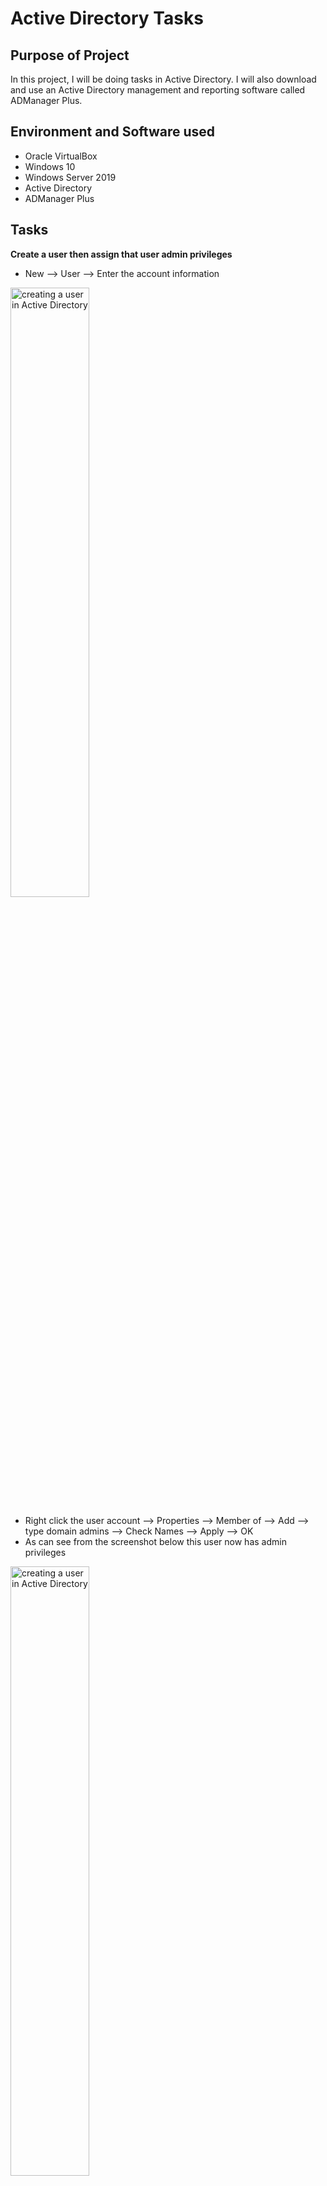 <h1>Active Directory Tasks</h1>

Purpose of Project
--
In this project, I will be doing tasks in Active Directory. I will also download and use an Active Directory management and reporting software called ADManager Plus.

Environment and Software used
--
- Oracle VirtualBox
- Windows 10
- Windows Server 2019
- Active Directory
- ADManager Plus

Tasks
--
**Create a user then assign that user admin privileges**
- New --> User --> Enter the account information 

<img src="https://i.imgur.com/kqRxoQe.png" height="50%" width="50%" alt="creating a user in Active Directory"/>

- Right click the user account --> Properties --> Member of --> Add --> type domain admins --> Check Names --> Apply --> OK
- As can see from the screenshot below this user now has admin privileges

<img src="https://i.imgur.com/SuazUl0.png" height="50%" width="50%" alt="creating a user in Active Directory"/>


**How to check if a computer is being managed by Active Directory**
- Right click Start --> System --> Rename is PC (advanced)
- Can see from the screenshot below that this PC is not being managed by Active Directory because it is in a workgroup

  <img src="https://i.imgur.com/BjD49pT.png" height="50%" width="50%" alt="creating a user in Active Directory"/>

**How to find information on the local account of a computer**
- Right click Start --> Computer Management --> Local Users and Groups --> Users 

<img src="https://i.imgur.com/lwSSLT3.png" height="50%" width="50%" alt="creating a user in Active Directory"/>

**How to see which computer has been joined to the domain**
- In the Domain Controller --> Domain name --> Computers

**Join a computer to the domain**
- On the computer, set the DNS to be the DC's IP address
- Right click Start --> System --> Rename this PC (advanced) --> Change --> Domain --> Enter your Domain name --> Enter the the Domain name\admin account & passwo
- Go to Active Directory Users and Computers and see if the computer has been added to the Computers folder

  
**Ticket 1 <br>
Name: Charles Morgan <br>
Job title: HR Consultant <br>
Office: 349**

- Right click New --> User --> Enter the user information
- Once the user has been created --> Right click the account --> Properties --> Organisation --> Enter the Job Title --> General --> Enter the office number

<img src="https://i.imgur.com/4BpGl1y.png" height="50%" width="50%" alt="creating a user in Active Directory"/>

- This user will now be able to login to any machine that is connected to the domain

**Ticket 2 <br>
New Group <br>
Name: Human Resources <br>
Add Charles Morgan to this group** <br>

- Right click --> New --> Group --> Enter the group name --> Enter the group type and scope
- Right click the user's name --> Properties --> Member of --> Add --> Type Human Resources --> Check Names --> Apply --> OK

<img src="https://i.imgur.com/7sLKV8z.png" height="50%" width="50%" alt="creating a user in Active Directory"/>

**Ticket 3 <br>
New Organisational Unit <br>
OU: HumanResourceOU <br>
Add Human Resources group to OU**

- Right click the domain name --> New --> Organisational Unit --> Enter the name
- Right click the Human Resource group --> Move --> HumanResourcesOU

**How to search for a user in AD**
- ADUC --> In the top bar select 'Find objects in active directory domain services' --> Enter the name of the user --> Find Now

<img src="https://i.imgur.com/tqPqK61.png" height="50%" width="50%" alt="creating a user in Active Directory"/>

**How to reset a password in AD**
- Find the user in AD --> Right click --> Reset password

**See password and lockout policy**
- AD --> Tools --> Group policy management --> Forest --> Domains --> Right click Default Domain policy --> Edit --> Policies --> Windows Settings --> Security settings --> Account policies

<img src="https://i.imgur.com/eT1BjFp.png" height="50%" width="50%" alt="creating a user in Active Directory"/>

**Ticket 4:<br>
My account is locked can you help?**

- AD --> Right click the account --> Properties --> Account --> Unlock account
  
<img src="https://i.imgur.com/1tnmGj4.png" height="50%" width="50%" alt="creating a user in Active Directory"/>

**How to disable an account**
- AD --> Right click the account --> Disable account

<br> <br>

**People may use scripts when they login**
 - Right click account --> Properties --> Profile
 - **Login script** - script that is executed automatically when a user logs into their computer. Such as running
 a program, setting up printers, and connecting to shared folders.

**Home folder**
 - location on a network server where a user can store and access their personal files and data.
 - Right click account --> Properties --> Profile

**Changing someone's last name can cause issues**
 - Their user account, email address, and other associated information may need to be updated to reflect the new last name.

**Get access to more features in the Properties tab**
- View --> Advanced Features

<img src="https://i.imgur.com/141ngkZ.png" height="50%" width="50%" alt="creating a user in Active Directory"/>

**Download ADManager Plus**
 - **Note:** An application used to manage AD
 - Log in to a computer with an admin account
 - If having a problem connecting to the internet
   - Change adapter options --> Ethernet --> IPv4 --> Properties --> preferred dns: 8.8.8.8 (Change this back once download is complete)
 - Download Google Chrome
 - Search and download ManageEngine admanager plus

<img src="https://i.imgur.com/8ynmxYf.png" height="50%" width="50%" alt="creating a user in Active Directory"/>

 - Once the download is complete, run the program as an administrator
 - Uncheck 'Yes, I want to view readme file'

**Create a user in ADManager**
 - Management --> Create a single user --> Input the user information

<img src="https://i.imgur.com/ZPqUuTL.png" height="50%" width="50%" alt="creating a user in Active Directory"/>

- Can see from looking in ADUC that user James Taylor has been created

<img src="https://i.imgur.com/K2RBqg8.png" height="50%" width="50%" alt="creating a user in Active Directory"/>

**Unlock a user in ADManager**
- Management --> Unlock users --> Search the name of the user --> Check the box --> Apply







